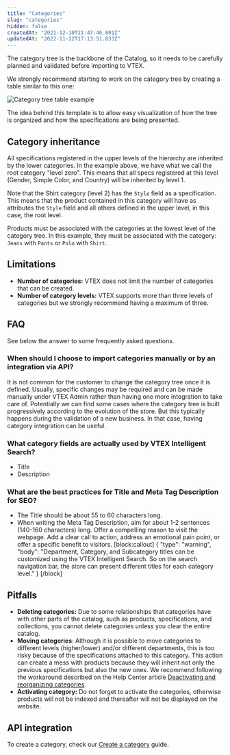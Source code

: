 ```yaml
---
title: "Categories"
slug: "categories"
hidden: false
createdAt: "2021-12-10T21:47:46.801Z"
updatedAt: "2022-11-22T17:13:51.833Z"
---
```


The category tree is the backbone of the Catalog, so it needs to be carefully planned and validated before importing to VTEX.

We strongly recommend starting to work on the category tree by creating a table similar to this one:

![Category tree table example](https://cdn.jsdelivr.net/gh/vtexdocs/dev-portal-content@main/images/categories-0.PNG)

The idea behind this template is to allow easy visualization of how the tree is organized and how the specifications are being presented.

## Category inheritance

All specifications registered in the upper levels of the hierarchy are inherited by the lower categories. In the example above, we have what we call the root category "level zero". This means that all specs registered at this level (Gender, Simple Color, and Country) will be inherited by level 1.

Note that the Shirt category (level 2) has the `Style` field as a specification. This means that the product contained in this category will have as attributes the `Style` field and all others defined in the upper level, in this case, the root level.

Products must be associated with the categories at the lowest level of the category tree. In this example, they must be associated with the category: `Jeans` with `Pants` or `Polo` with `Shirt`.

## Limitations

- **Number of categories:** VTEX does not limit the number of categories that can be created.
- **Number of category levels:** VTEX supports more than three levels of categories but we strongly recommend having a maximum of three.

## FAQ

See below the answer to some frequently asked questions.

### When should I choose to import categories manually or by an integration via API?

It is not common for the customer to change the category tree once it is defined. Usually, specific changes may be required and can be made manually under VTEX Admin rather than having one more integration to take care of. Potentially we can find some cases where the category tree is built progressively according to the evolution of the store. But this typically happens during the validation of a new business. In that case, having category integration can be useful.

### What category fields are actually used by VTEX Intelligent Search?

- Title
- Description

### What are the best practices for Title and Meta Tag Description for SEO?

- The Title should be about 55 to 60 characters long.
- When writing the Meta Tag Description, aim for about 1-2 sentences (140-160 characters) long. Offer a compelling reason to visit the webpage. Add a clear call to action, address an emotional pain point, or offer a specific benefit to visitors.
[block:callout]
{
  "type": "warning",
  "body": "Department, Category, and Subcategory titles can be customized using the VTEX Intelligent Search. So on the search navigation bar, the store can present different titles for each category level."
}
[/block]

## Pitfalls

- **Deleting categories:** Due to some relationships that categories have with other parts of the catalog, such as products, specifications, and collections, you cannot delete categories unless you clear the entire catalog.
- **Moving categories**: Although it is possible to move categories to different levels (higher/lower) and/or different departments, this is too risky because of the specifications attached to this category.  This action can create a mess with products because they will inherit not only the previous specifications but also the new ones. We recommend following the workaround described on the Help Center article [Deactivating and reorganizing categories](https://help.vtex.com/en/tutorial/deactivating-and-reorganizing-categories--tutorials_264#changing-the-category-tree).
- **Activating category:** Do not forget to activate the categories, otherwise products will not be indexed and thereafter will not be displayed on the website.

## API integration

To create a category, check our [Create a category](https://developers.vtex.com/vtex-rest-api/docs/create-a-category) guide.
